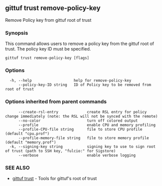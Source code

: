 ## gittuf trust remove-policy-key

Remove Policy key from gittuf root of trust

### Synopsis

This command allows users to remove a policy key from the gittuf root of trust. The policy key ID must be specified.

```
gittuf trust remove-policy-key [flags]
```

### Options

```
  -h, --help                   help for remove-policy-key
      --policy-key-ID string   ID of Policy key to be removed from root of trust
```

### Options inherited from parent commands

```
      --create-rsl-entry             create RSL entry for policy change immediately (note: the RSL will not be synced with the remote)
      --no-color                     turn off colored output
      --profile                      enable CPU and memory profiling
      --profile-CPU-file string      file to store CPU profile (default "cpu.prof")
      --profile-memory-file string   file to store memory profile (default "memory.prof")
  -k, --signing-key string           signing key to use to sign root of trust (path to SSH key, "fulcio:" for Sigstore)
      --verbose                      enable verbose logging
```

### SEE ALSO

* [gittuf trust](gittuf_trust.md)	 - Tools for gittuf's root of trust

